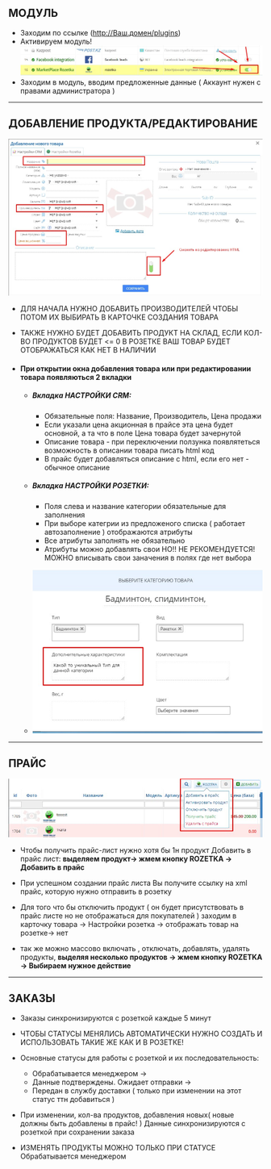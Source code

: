
## МОДУЛЬ

- Заходим по ссылке (http://Ваш.домен/plugins)
- Активируем модуль!
	![](/img/module_on.jpg "active module")
- Заходим в модуль, вводим предложенные данные ( Аккаунт нужен с правами администратора )


---


## ДОБАВЛЕНИЕ ПРОДУКТА/РЕДАКТИРОВАНИЕ

![](/img/edit_product.jpg "edit product")

- ДЛЯ НАЧАЛА НУЖНО ДОБАВИТЬ ПРОИЗВОДИТЕЛЕЙ ЧТОБЫ ПОТОМ ИХ ВЫБИРАТЬ В КАРТОЧКЕ СОЗДАНИЯ ТОВАРА

- ТАКЖЕ НУЖНО БУДЕТ ДОБАВИТЬ ПРОДУКТ НА СКЛАД, ЕСЛИ КОЛ-ВО ПРОДУКТОВ БУДЕТ <= 0 В РОЗЕТКЕ ВАШ ТОВАР БУДЕТ ОТОБРАЖАТЬСЯ КАК НЕТ В НАЛИЧИИ

- #### При открытии окна добавления товара или при редактировании товара появляються 2 вкладки
	
	- ##### Вкладка НАСТРОЙКИ CRM:
		- Обязательные поля: Название, Производитель, Цена продажи
		- Если указали цена акционная в прайсе эта цена будет основной, а та что в поле Цена товара будет зачернутой
		- Описание товара - при переключении ползунка появлятеться возможность в описании товара писать html код
		- В прайс будет добавляться описание с html, если его нет - обычное описание

	- ##### Вкладка НАСТРОЙКИ РОЗЕТКИ:
		- Поля слева и название категории обязательные для заполнения
		- При выборе категрии из предложеного списка ( работает автозаполнение ) отображаются атрибуты
		- Все атрибуты заполнять не обязательно
		- Атрибуты можно добавлять свои НО!! НЕ РЕКОМЕНДУЕТСЯ! МОЖНО вписывать свои заначения в полях где нет выбора

	- ![](/img/attr_edit.jpg "edit attr")
		

---



## ПРАЙС

![](/img/price_list.jpg "price-list")
- Чтобы получить прайс-лист нужно хотя бы 1н продукт Добавить в прайс лист: **выделяем продукт-> жмем кнопку ROZETKA -> Добавить в прайс**

- При успешном создании прайс листа Вы получите ссылку на xml прайс, которую нужно отправить в розетку

- Для того что бы отключить продукт ( он будет присутствовать в прайс листе но не отображаться для покупателей ) заходим в карточку товара -> Настройки розетка -> отображать товар на розетке-> нет

- так же можно массово включать , отключать, добавлять, удалять продукты, **выделяя несколько продуктов -> жмем кнопку ROZETKA -> Выбираем нужное действие**



---

## ЗАКАЗЫ

- Заказы синхронизируются с розеткой каждые 5 минут

- ЧТОБЫ СТАТУСЫ МЕНЯЛИСЬ АВТОМАТИЧЕСКИ НУЖНО СОЗДАТЬ И ИСПОЛЬЗОВАТЬ ТАКИЕ ЖЕ КАК И В РОЗЕТКЕ!

- Основные статусы для работы с розеткой и их последовательность: 
	- Обрабатывается менеджером -> 
	- Данные подтверждены. Ожидает отправки -> 
	- Передан в службу доставки ( только при изменении на этот статус ттн добавиться )

- При изменении, кол-ва продуктов, добавления новых( новые должны быть добавлены в прайс! ) Данные синхронизируются с розеткой при сохранении заказа

- ИЗМЕНЯТЬ ПРОДУКТЫ МОЖНО ТОЛЬКО ПРИ СТАТУСЕ Обрабатывается менеджером
